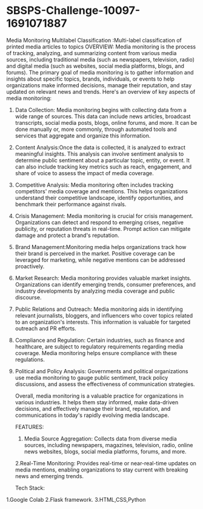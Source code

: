 # SBSPS-Challenge-10097-1691071887
Media Monitoring Multilabel Classification :Multi-label classification of printed media articles to topics
OVERVIEW:
    Media monitoring is the process of tracking, analyzing, and summarizing content from various media sources, including traditional media (such as newspapers, television, radio) and digital media (such as websites, social media platforms, blogs, and forums). The primary goal of media monitoring is to gather information and insights about specific topics, brands, individuals, or events to help organizations make informed decisions, manage their reputation, and stay updated on relevant news and trends. Here's an overview of key aspects of media monitoring:

1. Data Collection: Media monitoring begins with collecting data from a wide range of sources. This data can include news articles, broadcast transcripts, social media posts, blogs, online forums, and more. It can be done manually or, more commonly, through automated tools and services that aggregate and organize this information.

2. Content Analysis:Once the data is collected, it is analyzed to extract meaningful insights. This analysis can involve sentiment analysis to determine public sentiment about a particular topic, entity, or event. It can also include tracking key metrics such as reach, engagement, and share of voice to assess the impact of media coverage.

3. Competitive Analysis: Media monitoring often includes tracking competitors' media coverage and mentions. This helps organizations understand their competitive landscape, identify opportunities, and benchmark their performance against rivals.

4. Crisis Management: Media monitoring is crucial for crisis management. Organizations can detect and respond to emerging crises, negative publicity, or reputation threats in real-time. Prompt action can mitigate damage and protect a brand's reputation.

5. Brand Management:Monitoring media helps organizations track how their brand is perceived in the market. Positive coverage can be leveraged for marketing, while negative mentions can be addressed proactively.

6. Market Research: Media monitoring provides valuable market insights. Organizations can identify emerging trends, consumer preferences, and industry developments by analyzing media coverage and public discourse.

7. Public Relations and Outreach: Media monitoring aids in identifying relevant journalists, bloggers, and influencers who cover topics related to an organization's interests. This information is valuable for targeted outreach and PR efforts.

8. Compliance and Regulation: Certain industries, such as finance and healthcare, are subject to regulatory requirements regarding media coverage. Media monitoring helps ensure compliance with these regulations.

9. Political and Policy Analysis: Governments and political organizations use media monitoring to gauge public sentiment, track policy discussions, and assess the effectiveness of communication strategies.

   Overall, media monitoring is a valuable practice for organizations in various industries. It helps them stay informed, make data-driven decisions, and effectively manage their brand, reputation, and communications in today's rapidly evolving media landscape.


   FEATURES:
   
      1. Media Source Aggregation: Collects data from diverse media sources, including newspapers, magazines, television, radio, online news websites, blogs, social media platforms, forums, and more.

   2.Real-Time Monitoring: Provides real-time or near-real-time updates on media mentions, enabling organizations to stay current with breaking news and emerging trends.


    Tech Stack:

1.Google Colab
2.Flask framework.
3.HTML,CSS,Python



       
